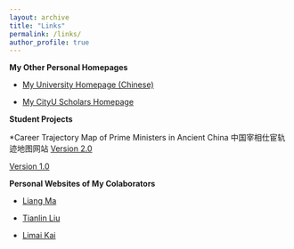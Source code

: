 ```yaml
---
layout: archive
title: "Links"
permalink: /links/
author_profile: true
---
```



<b>My Other Personal Homepages</b>
* [My University Homepage (Chinese)](https://irm.ruc.edu.cn/jszy/yzk/index.htm)

* [My CityU Scholars Homepage](https://scholars.cityu.edu.hk/en/persons/zekun-yang(d3b367eb-cecf-4553-b3f6-48e1084bad68).html)

<b>Student Projects</b>

*Career Trajectory Map of Prime Ministers in Ancient China 中国宰相仕宦轨迹地图网站
[Version 2.0](http://47.93.214.23:8000/)
<p style="text-decoration:underline;"><a href="/ChinaPMmap.html">Version 1.0</a></p>

<b>Personal Websites of My Colaborators</b>
* [Liang Ma](http://liangma.weebly.com/)

* [Tianlin Liu](https://tianlinliu.com/)

* [Limai Kai](https://sites.google.com/view/kaligraph/)
